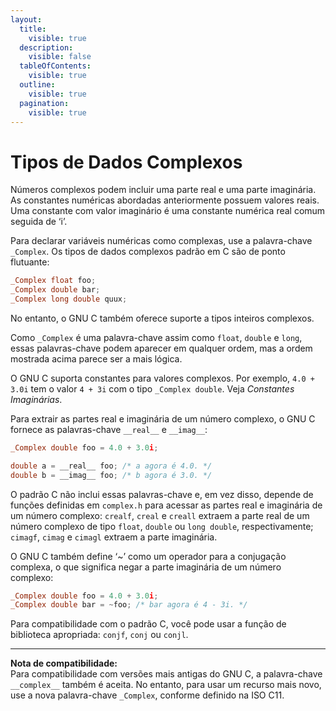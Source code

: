 ```yaml
---
layout:
  title:
    visible: true
  description:
    visible: false
  tableOfContents:
    visible: true
  outline:
    visible: true
  pagination:
    visible: true
---
```


# Tipos de Dados Complexos

Números complexos podem incluir uma parte real e uma parte imaginária. As constantes numéricas abordadas anteriormente possuem valores reais. Uma constante com valor imaginário é uma constante numérica real comum seguida de ‘i’.

Para declarar variáveis numéricas como complexas, use a palavra-chave `_Complex`. Os tipos de dados complexos padrão em C são de ponto flutuante:

```c
_Complex float foo;
_Complex double bar;
_Complex long double quux;
```

No entanto, o GNU C também oferece suporte a tipos inteiros complexos.

Como `_Complex` é uma palavra-chave assim como `float`, `double` e `long`, essas palavras-chave podem aparecer em qualquer ordem, mas a ordem mostrada acima parece ser a mais lógica.

O GNU C suporta constantes para valores complexos. Por exemplo, `4.0 + 3.0i` tem o valor `4 + 3i` com o tipo `_Complex double`. Veja _Constantes Imaginárias_.

Para extrair as partes real e imaginária de um número complexo, o GNU C fornece as palavras-chave `__real__` e `__imag__`:

```c
_Complex double foo = 4.0 + 3.0i;

double a = __real__ foo; /* a agora é 4.0. */
double b = __imag__ foo; /* b agora é 3.0. */
```

O padrão C não inclui essas palavras-chave e, em vez disso, depende de funções definidas em `complex.h` para acessar as partes real e imaginária de um número complexo: `crealf`, `creal` e `creall` extraem a parte real de um número complexo de tipo `float`, `double` ou `long double`, respectivamente; `cimagf`, `cimag` e `cimagl` extraem a parte imaginária.

O GNU C também define ‘\~’ como um operador para a conjugação complexa, o que significa negar a parte imaginária de um número complexo:

```c
_Complex double foo = 4.0 + 3.0i;
_Complex double bar = ~foo; /* bar agora é 4 - 3i. */
```

Para compatibilidade com o padrão C, você pode usar a função de biblioteca apropriada: `conjf`, `conj` ou `conjl`.

***

**Nota de compatibilidade:**\
Para compatibilidade com versões mais antigas do GNU C, a palavra-chave `__complex__` também é aceita. No entanto, para usar um recurso mais novo, use a nova palavra-chave `_Complex`, conforme definido na ISO C11.
